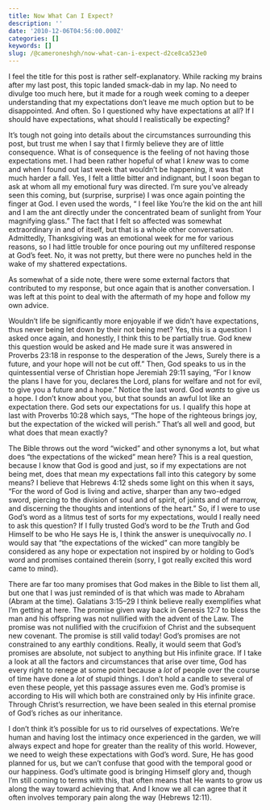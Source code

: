 ```yaml
---
title: Now What Can I Expect?
description: ''
date: '2010-12-06T04:56:00.000Z'
categories: []
keywords: []
slug: /@cameroneshgh/now-what-can-i-expect-d2ce8ca523e0
---
```


I feel the title for this post is rather self-explanatory. While racking my brains after my last post, this topic landed smack-dab in my lap. No need to divulge too much here, but it made for a rough week coming to a deeper understanding that my expectations don’t leave me much option but to be disappointed. And often. So I questioned why have expectations at all? If I should have expectations, what should I realistically be expecting?

It’s tough not going into details about the circumstances surrounding this post, but trust me when I say that I firmly believe they are of little consequence. What is of consequence is the feeling of not having those expectations met. I had been rather hopeful of what I _knew_ was to come and when I found out last week that wouldn’t be happening, it was that much harder a fall. Yes, I felt a little bitter and indignant, but I soon began to ask at whom all my emotional fury was directed. I’m sure you’ve already seen this coming, but (surprise, surprise) I was once again pointing the finger at God. I even used the words, “ I feel like You’re the kid on the ant hill and I am the ant directly under the concentrated beam of sunlight from Your magnifying glass.” The fact that I felt so affected was somewhat extraordinary in and of itself, but that is a whole other conversation. Admittedly, Thanksgiving was an emotional week for me for various reasons, so I had little trouble for once pouring out my unfiltered response at God’s feet. No, it was not pretty, but there were no punches held in the wake of my shattered expectations.

As somewhat of a side note, there were some external factors that contributed to my response, but once again that is another conversation. I was left at this point to deal with the aftermath of my hope and follow my own advice.

Wouldn’t life be significantly more enjoyable if we didn’t have expectations, thus never being let down by their not being met? Yes, this is a question I asked once again, and honestly, I think this to be partially true. God knew this question would be asked and He made sure it was answered in Proverbs 23:18 in response to the desperation of the Jews, Surely there is a future, and your hope will not be cut off.” Then, God speaks to us in the quintessential verse of Christian hope Jeremiah 29:11 saying, “For I know the plans I have for you, declares the Lord, plans for welfare and not for evil, to give you a future and a hope.” Notice the last word. God _wants_ to give us a hope. I don’t know about you, but that sounds an awful lot like an expectation there. God sets our expectations for us. I qualify this hope at last with Proverbs 10:28 which says, “The hope of the righteous brings joy, but the expectation of the wicked will perish.” That’s all well and good, but what does that mean exactly?

The Bible throws out the word “wicked” and other synonyms a lot, but what does “the expectations of the wicked” mean here? This is a real question, because I know that God is good and just, so if my expectations are not being met, does that mean my expectations fall into this category by some means? I believe that Hebrews 4:12 sheds some light on this when it says, “For the word of God is living and active, sharper than any two-edged sword, piercing to the division of soul and of spirit, of joints and of marrow, and discerning the thoughts and intentions of the heart.” So, if I were to use God’s word as a litmus test of sorts for my expectations, would I really need to ask this question? If I fully trusted God’s word to be _the_ Truth and God Himself to be who He says He is, I think the answer is unequivocally _no_. I would say that “the expectations of the wicked” can more tangibly be considered as any hope or expectation not inspired by or holding to God’s word and promises contained therein (sorry, I got really excited this word came to mind).

There are far too many promises that God makes in the Bible to list them all, but one that I was just reminded of is that which was made to Abraham (Abram at the time). Galatians 3:15–29 I think believe really exemplifies what I’m getting at here. The promise given way back in Genesis 12:7 to bless the man and his offspring was not nullified with the advent of the Law. The promise was not nullified with the crucifixion of Christ and the subsequent new covenant. The promise is still valid today! God’s promises are not constrained to any earthly conditions. Really, it would seem that God’s promises are absolute, not subject to anything but His infinite grace. If I take a look at all the factors and circumstances that arise over time, God has every right to renege at some point because a _lot_ of people over the course of time have done a _lot_ of stupid things. I don’t hold a candle to several of even these people, yet this passage assures even me. God’s promise is according to His will which both are constrained only by His infinite grace. Through Christ’s resurrection, we have been sealed in this eternal promise of God’s riches as our inheritance.

I don’t think it’s possible for us to rid ourselves of expectations. We’re human and having lost the intimacy once experienced in the garden, we will always expect and hope for greater than the reality of this world. However, we need to weigh these expectations with God’s word. Sure, He has good planned for us, but we can’t confuse that good with the temporal good or our happiness. God’s ultimate good is bringing Himself glory and, though I’m still coming to terms with this, that often means that He wants to grow us along the way toward achieving that. And I know we all can agree that it often involves temporary pain along the way (Hebrews 12:11).